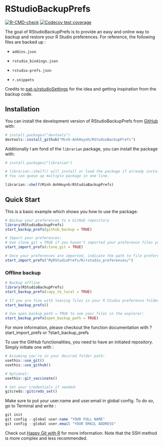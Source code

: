 
<!-- README.md is generated from README.Rmd. Please edit that file -->

# RStudioBackupPrefs

<!-- badges: start -->

[![R-CMD-check](https://github.com/Minh-AnhHuynh/RStudioBackupPrefs/actions/workflows/R-CMD-check.yaml/badge.svg)](https://github.com/Minh-AnhHuynh/RStudioBackupPrefs/actions/workflows/R-CMD-check.yaml)
[![Codecov test
coverage](https://codecov.io/gh/Minh-AnhHuynh/RStudioBackupPrefs/branch/main/graph/badge.svg)](https://app.codecov.io/gh/Minh-AnhHuynh/RStudioBackupPrefs?branch=main)
<!-- badges: end -->

The goal of RStudioBackupPrefs is to provide an easy and online way to
backup and restore your R Studio preferences. For reference, the
following files are backed up :

- `addins.json`

- `rstudio_bindings.json`

- `rstudio-prefs.json`

- `r.snippets`

Credits to
[pat-s/rstudioSettings](https://github.com/pat-s/rstudioSettings.git)
for the idea and getting inspiration from the backup code.

## Installation

You can install the development version of RStudioBackupPrefs from
[GitHub](https://github.com/) with:

``` r
# install.packages("devtools")
devtools::install_github("Minh-AnhHuynh/RStudioBackupPrefs")
```

Additionally I am fond of the `librarian` package, you can install the
package with:

``` r
# install.packages("librarian") 

# librarian::shelf() will install or load the package if already installed.
# You can queue up multiple package in one line.

librarian::shelf(Minh-AnhHuynh/RStudioBackupPrefs)
```

## Quick Start

This is a basic example which shows you how to use the package:

``` r
# Backup your preferences to a GitHub repository
library(RStudioBackupPrefs)
start_backup_prefs(github_backup = TRUE)

# Import your preferences:
# Use clone_git = TRUE if you haven't imported your preference files yet
start_import_prefs(clone_git = TRUE)

# Once your preferences are imported, indicate the path to file preferences:
start_import_prefs("MyRStudioPrefs/R/rstudio_preferences/")
```

### Offline backup

``` r
# Backup offline
library(RStudioBackupPrefs)
start_backup_prefs(copy_to_local = TRUE) 

# If you are fine with leaving files in your R Studio preference folder:
start_backup_prefs()

# Use open_backup_path = TRUE to see your files in the explorer:
start_backup_prefs(open_backup_path = TRUE)
```

For more information, please checkout the function documentation with
?start_import_prefs or ?start_backup_prefs

To use the GitHub functionalities, you need to have an initiated
repository. Simply initiate one with :

``` r
# Assuming you're in your desired folder path:
usethis::use_git()
usethis::use_github()

# Optional:
usethis::git_vaccinate()

# Set your credentials if needed:
gitcreds::gitcreds_set()
```

Make sure to put your user.name and user.email in global config. To do
so, go to Terminal and write :

``` powershell
git init
git config --global user.name "YOUR FULL NAME"
git config --global user.email "YOUR EMAIL ADDRESS"
```

Check out [Happy Git with R](https://happygitwithr.com/) for more
information. Note that the SSH method is more complex and less
recommended.
